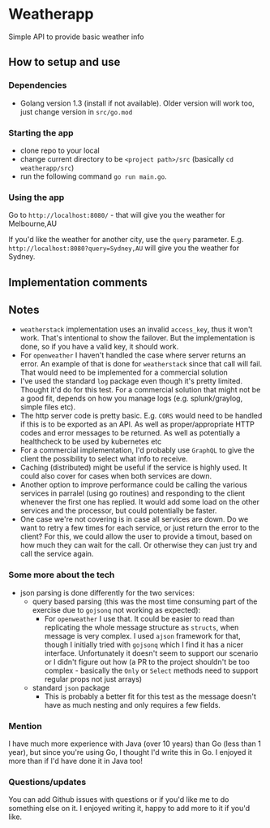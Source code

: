 # Weatherapp

Simple API to provide basic weather info

## How to setup and use
### Dependencies
- Golang version 1.3 (install if not available). Older version will work too, just change version in `src/go.mod`

### Starting the app
- clone repo to your local
- change current directory to be `<project path>/src` (basically `cd weatherapp/src`)
- run the following command `go run main.go`.

### Using the app
Go to `http://localhost:8080/` - that will give you the weather for Melbourne,AU

If you'd like the weather for another city, use the `query` parameter. E.g. `http://localhost:8080?query=Sydney,AU` will give you the weather for Sydney.


## Implementation comments

## Notes
- `weatherstack` implementation uses an invalid `access_key`, thus it won't work. That's intentional to show the failover. But the implementation is done, so if you have a valid key, it should work.
- For `openweather` I haven't handled the case where server returns an error. An example of that is done for `weatherstack` since that call will fail. That would need to be implemented for a commercial solution
- I've used the standard `log` package even though it's pretty limited. Thought it'd do for this test. For a commercial solution that might not be a good fit, depends on how you manage logs (e.g. splunk/graylog, simple files etc).
- The http server code is pretty basic. E.g. `CORS` would need to be handled if this is to be exported as an API. As well as proper/appropriate HTTP codes and error messages to be returned. As well as potentially a healthcheck to be used by kubernetes etc
- For a commercial implementation, I'd probably use `GraphQL` to give the client the possibility to select what info to receive.
- Caching (distributed) might be useful if the service is highly used. It could also cover for cases when both services are down.
- Another option to improve performance could be calling the various services in parralel (using go routines) and responding to the client whenever the first one has replied. It would add some load on the other services and the processor, but could potentially be faster.
- One case we're not covering is in case all services are down. Do we want to retry a few times for each service, or just return the error to the client? For this, we could allow the user to provide a timout, based on how much they can wait for the call. Or otherwise they can just try and call the service again.

### Some more about the tech
- json parsing is done differently for the two services:
    - query based parsing (this was the most time consuming part of the exercise due to `gojsonq` not working as expected):
        - For `openweather` I use that. It could be easier to read than replicating the whole message structure as `structs`, when message is very complex. I used `ajson` framework for that, though I initially tried with `gojsonq` which I find it has a nicer interface. Unfortunately it doesn't seem to support our scenario or I didn't figure out how (a PR to the project shouldn't be too complex - basically the `Only` or `Select` methods need to support regular props not just arrays)
    - standard `json` package
        - This is probably a better fit for this test as the message doesn't have as much nesting and only requires a few fields.
        
        
### Mention
I have much more experience with Java (over 10 years) than Go (less than 1 year), but since you're using Go, I thought I'd write this in Go. I enjoyed it more than if I'd have done it in Java too!

### Questions/updates
You can add Github issues with questions or if you'd like me to do something else on it. I enjoyed writing it, happy to add more to it if you'd like.
